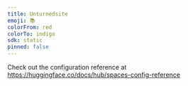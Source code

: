 ```yaml
---
title: Unturnedsite
emoji: 📚
colorFrom: red
colorTo: indigo
sdk: static
pinned: false
---
```


Check out the configuration reference at https://huggingface.co/docs/hub/spaces-config-reference
